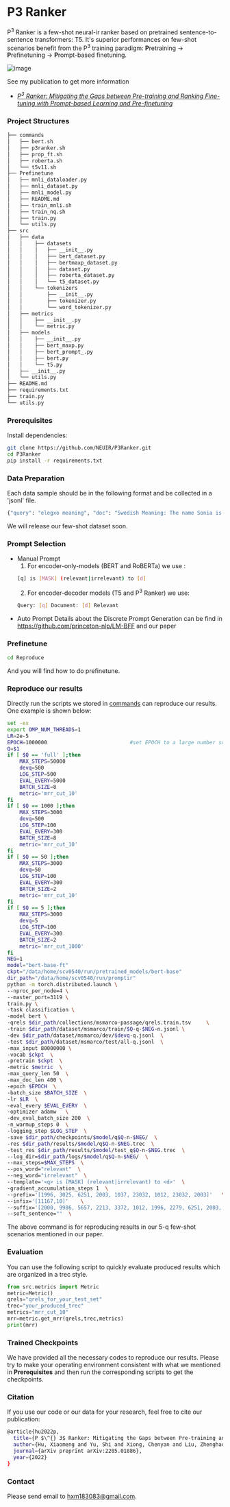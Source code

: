 # P3 Ranker

P<sup>3</sup> Ranker is a few-shot neural-ir ranker based on pretrained sentence-to-sentence transformers: T5. It's superior performances on few-shot scenarios benefit from the P<sup>3</sup> training paradigm: **P**retraining -> **P**refinetuning -> **P**rompt-based finetuning.

![image](https://github.com/NEUIR/P3Ranker/blob/main/msmarco_results.png)

See my publication to get more information

* [*P<sup>3</sup> Ranker: Mitigating the Gaps between Pre-training and Ranking Fine-tuning with Prompt-based Learning and Pre-finetuning*](https://arxiv.org/pdf/2205.01886.pdf)
### Project Structures
```bash
├── commands
│   ├── bert.sh
│   ├── p3ranker.sh
│   ├── prop_ft.sh
│   ├── roberta.sh
│   └── t5v11.sh
├── Prefinetune
│   ├── mnli_dataloader.py
│   ├── mnli_dataset.py
│   ├── mnli_model.py
│   ├── README.md
│   ├── train_mnli.sh
│   ├── train_nq.sh
│   ├── train.py
│   └── utils.py
├── src
│   ├── data
│   │    ├── datasets
│   │    │   ├── __init__.py
│   │    │   ├── bert_dataset.py
│   │    │   ├── bertmaxp_dataset.py
│   │    │   ├── dataset.py
│   │    │   ├── roberta_dataset.py
│   │    │   └── t5_dataset.py
│   │    └── tokenizers
│   │        ├── __init__.py
│   │        ├── tokenizer.py
│   │        └── word_tokenizer.py
│   ├── metrics
│   │    ├── __init__.py
│   │    └── metric.py
│   ├── models
│   │    ├── __init__.py
│   │    ├── bert_maxp.py
│   │    ├── bert_prompt_.py
│   │    ├── bert.py
│   │    └── t5.py
│   ├── __init__.py
│   └── utils.py
├── README.md
├── requirements.txt
├── train.py
└── utils.py 
```

### Prerequisites
Install dependencies:

```bash
git clone https://github.com/NEUIR/P3Ranker.git
cd P3Ranker
pip install -r requirements.txt
```


### Data Preparation
Each data sample should be in the following format and be collected in a 'jsonl' file. 
```bash
{"query": "elegxo meaning", "doc": "Swedish Meaning: The name Sonia is a Swedish baby name. In Swedish the meaning of the name Sonia is: Wise. American Meaning: The name Sonia is an American baby name.In American the meaning of the name Sonia is: Wise. Russian Meaning: The name Sonia is a Russian baby name. In Russian the meaning of the name Sonia is: Wisdom.Greek Meaning: The name Sonia is a Greek baby name. In Greek the meaning of the name Sonia is: Wisdom; wise.he name Sonia is a Swedish baby name. In Swedish the meaning of the name Sonia is: Wise. American Meaning: The name Sonia is an American baby name.", "label": 0, "query_id": 1183785, "doc_id": 2560705}
```
We will release our few-shot dataset soon.

### Prompt Selection
* Manual Prompt
  1. For encoder-only-models (BERT and RoBERTa) we use :
  ``` bash 
  [q] is [MASK] (relevant|irrelevant) to [d]  
  ```
  2. For encoder-decoder models (T5 and P<sup>3</sup> Ranker) we use:
  ```bash
  Query: [q] Document: [d] Relevant
  ```
 * Auto Prompt
Details about the Discrete Prompt Generation can be find in https://github.com/princeton-nlp/LM-BFF and our paper


### Prefinetune 

```bash
cd Reproduce
```
And you will find how to do prefinetune.
### Reproduce our results

Directly run the scripts we stored in [commands](https://github.com/NEUIR/P3Ranker/tree/main/commands) can reproduce our results. One example is shown below:

```bash
set -ex
export OMP_NUM_THREADS=1
LR=2e-5
EPOCH=1000000                           #set EPOCH to a large number so that the training process can only be limited by the MAX_STEPS
Q=$1
if [ $Q == 'full' ];then
    MAX_STEPS=50000
    devq=500
    LOG_STEP=500
    EVAL_EVERY=5000
    BATCH_SIZE=8
    metric='mrr_cut_10'
fi
if [ $Q == 1000 ];then
    MAX_STEPS=3000
    devq=500
    LOG_STEP=100
    EVAL_EVERY=300
    BATCH_SIZE=8
    metric='mrr_cut_10'
fi 
if [ $Q == 50 ];then
    MAX_STEPS=3000
    devq=50
    LOG_STEP=100
    EVAL_EVERY=300
    BATCH_SIZE=2
    metric='mrr_cut_10'
fi
if [ $Q == 5 ];then
    MAX_STEPS=3000
    devq=5
    LOG_STEP=100
    EVAL_EVERY=300
    BATCH_SIZE=2
    metric='mrr_cut_1000'
fi
NEG=1
model="bert-base-ft"
ckpt="/data/home/scv0540/run/pretrained_models/bert-base"
dir_path="/data/home/scv0540/run/promptir"
python -m torch.distributed.launch \
--nproc_per_node=4 \
--master_port=3119 \
train.py \
-task classification \
-model bert \
-qrels $dir_path/collections/msmarco-passage/qrels.train.tsv     \
-train $dir_path/dataset/msmarco/train/$Q-q-$NEG-n.jsonl \
-dev $dir_path/dataset/msmarco/dev/$devq-q.jsonl  \
-test $dir_path/dataset/msmarco/test/all-q.jsonl  \
-max_input 80000000 \
-vocab $ckpt  \
-pretrain $ckpt  \
-metric $metric  \
-max_query_len 50  \
-max_doc_len 400 \
-epoch $EPOCH  \
-batch_size $BATCH_SIZE  \
-lr $LR  \
-eval_every $EVAL_EVERY  \
-optimizer adamw   \
-dev_eval_batch_size 200  \
-n_warmup_steps 0  \
-logging_step $LOG_STEP  \
-save $dir_path/checkpoints/$model/q$Q-n-$NEG/  \
-res $dir_path/results/$model/q$Q-n-$NEG.trec  \
-test_res $dir_path/results/$model/test_q$Q-n-$NEG.trec  \
--log_dir=$dir_path/logs/$model/q$Q-n-$NEG/  \
--max_steps=$MAX_STEPS  \
--pos_word="relevant"  \
--neg_word="irrelevant"  \
--template='<q> is [MASK] (relevant|irrelevant) to <d>'  \
-gradient_accumulation_steps 1  \
--prefix='[1996, 3025, 6251, 2003, 1037, 23032, 1012, 23032, 2003]'   \
--infix='[11167,10]'    \
--suffix='[2000, 9986, 5657, 2213, 3372, 1012, 1996, 2279, 6251, 2003, 1037, 6254, 1012]'  \
--soft_sentence=""  \
```
The above command is for reproducing results in our 5-q few-shot scenarios mentioned in our paper. 

### Evaluation 
You can use the following script to quickly evaluate produced results which are organized in a trec style.

```python
from src.metrics import Metric
metric=Metric()
qrels="qrels_for_your_test_set"
trec="your_produced_trec"
metrics="mrr_cut_10"
mrr=metric.get_mrr(qrels,trec,metrics)
print(mrr)
```


### Trained Checkpoints

We have provided all the necessary codes to reproduce our results. Please try to make your operating environment consistent with what we mentioned in **Prerequisites** and then run the corresponding scripts to get the checkpoints.

### Citation
If you use our code or our data for your research, feel free to cite our publication: 
```bash
@article{hu2022p,
  title={P $\^{} 3$ Ranker: Mitigating the Gaps between Pre-training and Ranking Fine-tuning with Prompt-based Learning and Pre-finetuning},
  author={Hu, Xiaomeng and Yu, Shi and Xiong, Chenyan and Liu, Zhenghao and Liu, Zhiyuan and Yu, Ge},
  journal={arXiv preprint arXiv:2205.01886},
  year={2022}
}
```
### Contact 

Please send email to hxm183083@gmail.com.


